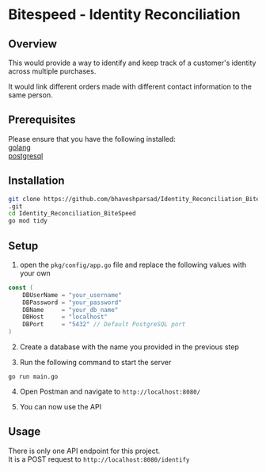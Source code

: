 # Bitespeed - Identity Reconciliation 

## Overview

This would provide a way to identify and keep track of a customer's identity across multiple purchases.

It would link different orders made with different contact information to the same person.

## Prerequisites

Please ensure that you have the following installed:\
[golang](https://go.dev/doc/install)\
[postgresql](https://www.postgresql.org/download/)

## Installation

```bash
git clone https://github.com/bhaveshparsad/Identity_Reconciliation_BiteSpeed
.git
cd Identity_Reconciliation_BiteSpeed
go mod tidy
```

## Setup

1. open the `pkg/config/app.go` file and replace the following values with your own

```go
const (
	DBUserName = "your_username"
	DBPassword = "your_password"
	DBName     = "your_db_name"
	DBHost     = "localhost"
	DBPort     = "5432" // Default PostgreSQL port
)
```

2. Create a database with the name you provided in the previous step

3. Run the following command to start the server

```
go run main.go
```

4. Open Postman and navigate to `http://localhost:8080/`

5. You can now use the API

## Usage

There is only one API endpoint for this project.\
It is a POST request to `http://localhost:8080/identify`

